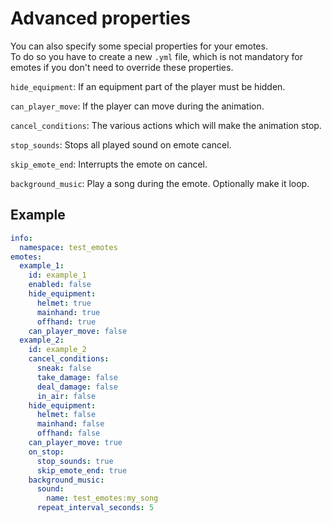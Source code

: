 # Advanced properties

You can also specify some special properties for your emotes.\
To do so you have to create a new `.yml` file, which is not mandatory for emotes if you don't need to override these properties.

`hide_equipment`: If an equipment part of the player must be hidden.

`can_player_move`: If the player can move during the animation.

`cancel_conditions`: The various actions which will make the animation stop.

`stop_sounds`: Stops all played sound on emote cancel.

`skip_emote_end`: Interrupts the emote on cancel.

`background_music`: Play a song during the emote. Optionally make it loop.

## Example

```yaml
info:
  namespace: test_emotes
emotes:
  example_1:
    id: example_1
    enabled: false
    hide_equipment:
      helmet: true
      mainhand: true
      offhand: true
    can_player_move: false
  example_2:
    id: example_2
    cancel_conditions:
      sneak: false
      take_damage: false
      deal_damage: false
      in_air: false
    hide_equipment:
      helmet: false
      mainhand: false
      offhand: false
    can_player_move: true
    on_stop:
      stop_sounds: true
      skip_emote_end: true
    background_music:
      sound:
        name: test_emotes:my_song
      repeat_interval_seconds: 5

```

